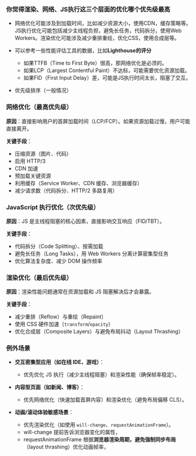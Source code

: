 ### 你觉得渲染、网络、JS执行这三个层面的优化哪个优先级最高
- 网络优化可能涉及到加载时间，比如减少资源大小，使用CDN，缓存策略等。JS执行优化可能包括减少主线程负担，避免长任务，代码拆分，使用Web Workers。渲染优化可能涉及减少重排重绘，优化CSS，使用合成层等。
- 可以参考一些性能评估工具的数据，比如**Lighthouse的评分**
  - 如果TTFB（Time to First Byte）很高，那网络优化是必须的。
  - 如果LCP（Largest Contentful Paint）不达标，可能需要优化资源加载。
  - 如果FID（First Input Delay）差，可能是JS执行时间太长，阻塞了交互。


- 优先级排序（一般情况）
### 网络优化（最高优先级）

**原因**：直接影响用户的首屏加载时间（LCP/FCP）。如果资源加载过慢，用户可能直接离开。

**关键手段**：
- 压缩资源（图片、代码）
- 启用 HTTP/3
- CDN 加速
- 预加载关键资源
- 利用缓存（Service Worker、CDN 缓存、浏览器缓存）
- 减少请求数（代码拆分、HTTP/2 多路复用）

### JavaScript 执行优化（次优先级）

**原因**：JS 是主线程阻塞的核心因素，直接影响交互响应（FID/TBT）。

**关键手段**：
- 代码拆分（Code Splitting）、按需加载
- 避免长任务（Long Tasks），用 Web Workers 分离计算密集型任务
- 优化算法复杂度、减少 DOM 操作频率

### 渲染优化（最后优先级）

**原因**：渲染性能问题通常在资源加载和 JS 阻塞解决后才会暴露。

**关键手段**：
- 减少重排（Reflow）与重绘（Repaint）
- 使用 CSS 硬件加速（`transform`/`opacity`）
- 优化合成层（Composite Layers）与避免布局抖动（Layout Thrashing）

### 例外场景

- **交互密集型应用（如在线 IDE、游戏）**：
  - 优先优化 JS 执行（减少主线程阻塞）和渲染性能（确保帧率稳定）。
  
- **内容型页面（如新闻、博客）**：
  - 优先网络优化（快速加载首屏内容）和渲染优化（避免布局偏移 CLS）。
  
- **动画/滚动体验敏感场景**：
  - 优先渲染优化（如使用 `will-change`、`requestAnimationFrame`）。
  - will-change 提前告诉浏览器变化的属性，
  - requestAnimationFrame 根据**浏览器渲染周期，避免强制同步布局**（layout thrashing）优化动画帧率，